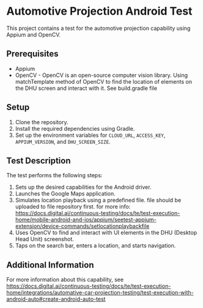 # Automotive Projection Android Test

This project contains a test for the automotive projection capability using Appium and OpenCV.

## Prerequisites
- Appium
- OpenCV - OpenCV is an open-source computer vision library.
  Using matchTemplate method of OpenCV to find the location of elements on the DHU screen and interact with it.
See build.gradle file

## Setup

1. Clone the repository.
2. Install the required dependencies using Gradle.
3. Set up the environment variables for `CLOUD_URL`, `ACCESS_KEY`, `APPIUM_VERSION`, and `DHU_SCREEN_SIZE`.

## Test Description

The test performs the following steps:

1. Sets up the desired capabilities for the Android driver.
2. Launches the Google Maps application.
3. Simulates location playback using a predefined file. file should be uploaded to file repository first. for more info: 
https://docs.digital.ai/continuous-testing/docs/te/test-execution-home/mobile-android-and-ios/appium/seetest-appium-extension/device-commands/setlocationplaybackfile
4. Uses OpenCV to find and interact with UI elements in the DHU (Desktop Head Unit) screenshot.
5. Taps on the search bar, enters a location, and starts navigation.

## Additional Information

For more information about this capability, see https://docs.digital.ai/continuous-testing/docs/te/test-execution-home/integrations/automative-car-projection-testing/test-execution-with-android-auto#create-android-auto-test